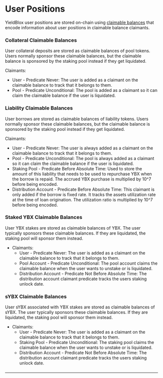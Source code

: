 # User Positions

YieldBlox user positions are stored on-chain using [claimable balances](https://developers.stellar.org/docs/glossary/claimable-balance/) that encode information about user positions in claimable balance claimants.

### Collateral Claimable Balances

User collateral deposits are stored as claimable balances of pool tokens. Users normally sponsor these claimable balances, but the claimable balance is sponsored by the staking pool instead if they get liquidated.

Claimants:

* User - Predicate Never: The user is added as a claimant on the claimable balance to track that it belongs to them.
* Pool - Predicate Unconditional: The pool is added as a claimant so it can claim the claimable balance if the user is liquidated.

### Liability Claimable Balances

User borrows are stored as claimable balances of liability tokens. Users normally sponsor these claimable balances, but the claimable balance is sponsored by the staking pool instead if they get liquidated.

Claimants:

* User - Predicate Never: The user is always added as a claimant on the claimable balance to track that it belongs to them.
* Pool - Predicate Unconditional: The pool is always added as a claimant so it can claim the claimable balance if the user is liquidated.
* Staking Pool - Predicate Before Absolute Time: Used to store the amount of this liability that needs to be used to repurchase YBX when the borrow is repaid. The accrued YBX purchase is multiplied by 10^7 before being encoded.
* Distribution Account - Predicate Before Absolute Time: This claimant is only added if the borrow is fixed rate. It tracks the assets utilization rate at the time of loan origination. The utilization ratio is multiplied by 10^7 before being encoded.

### Staked YBX Claimable Balances

User YBX stakes are stored as claimable balances of YBX. The user typically sponsors these claimable balances. If they are liquidated, the staking pool will sponsor them instead.

* Claimants:
  * User - Predicate Never: The user is added as a claimant on the claimable balance to track that it belongs to them.
  * Pool Account - Predicate Unconditional: The pool account claims the claimable balance when the user wants to unstake or is liquidated.
  * Distribution Account - Predicate Not Before Absolute Time: The distribution account claimant predicate tracks the users staking unlock date.



### sYBX Claimable Balances

User sYBX associated with YBX stakes are stored as claimable balances of sYBX. The user typically sponsors these claimable balances. If they are liquidated, the staking pool will sponsor them instead.

* Claimants:
  * User - Predicate Never: The user is added as a claimant on the claimable balance to track that it belongs to them.
  * Staking Pool - Predicate Unconditional: The staking pool claims the claimable balance when the user wants to unstake or is liquidated.
  * Distribution Account - Predicate Not Before Absolute Time: The distribution account claimant predicate tracks the users staking unlock date.





###

****



